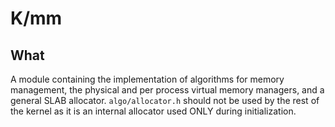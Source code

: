 # K/mm

## What

A module containing the implementation of algorithms for memory management, the physical and per process virtual memory managers, and a general SLAB allocator. `algo/allocator.h` should not be used by the rest of the kernel as it is an internal allocator used ONLY during initialization.
